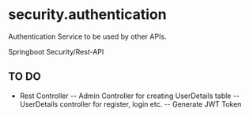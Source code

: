 # security.authentication
Authentication Service to be used by other APIs.

Springboot Security/Rest-API


## TO DO
- Rest Controller
  -- Admin Controller for creating UserDetails table
  -- UserDetails controller for register, login etc.
  -- Generate JWT Token
